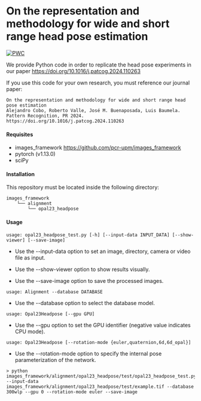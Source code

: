 # On the representation and methodology for wide and short range head pose estimation

[![PWC](https://img.shields.io/endpoint.svg?url=https://paperswithcode.com/badge/on-the-representation-and-methodology-for/head-pose-estimation-on-aflw2000)](https://paperswithcode.com/sota/head-pose-estimation-on-aflw2000?p=on-the-representation-and-methodology-for)

We provide Python code in order to replicate the head pose experiments in our paper https://doi.org/10.1016/j.patcog.2024.110263

If you use this code for your own research, you must reference our journal paper:

```
On the representation and methodology for wide and short range head pose estimation
Alejandro Cobo, Roberto Valle, José M. Buenaposada, Luis Baumela.
Pattern Recognition, PR 2024.
https://doi.org/10.1016/j.patcog.2024.110263
```

#### Requisites
- images_framework https://github.com/pcr-upm/images_framework
- pytorch (v1.13.0)
- sciPy

#### Installation
This repository must be located inside the following directory:
```
images_framework
    └── alignment
        └── opal23_headpose
```
#### Usage
```
usage: opal23_headpose_test.py [-h] [--input-data INPUT_DATA] [--show-viewer] [--save-image]
```

* Use the --input-data option to set an image, directory, camera or video file as input.

* Use the --show-viewer option to show results visually.

* Use the --save-image option to save the processed images.
```
usage: Alignment --database DATABASE
```

* Use the --database option to select the database model.
```
usage: Opal23Headpose [--gpu GPU]
```

* Use the --gpu option to set the GPU identifier (negative value indicates CPU mode).

```
usage: Opal23Headpose [--rotation-mode {euler,quaternion,6d,6d_opal}]
```

* Use the --rotation-mode option to specify the internal pose parameterization of the network.
```
> python images_framework/alignment/opal23_headpose/test/opal23_headpose_test.py --input-data images_framework/alignment/opal23_headpose/test/example.tif --database 300wlp --gpu 0 --rotation-mode euler --save-image
```
